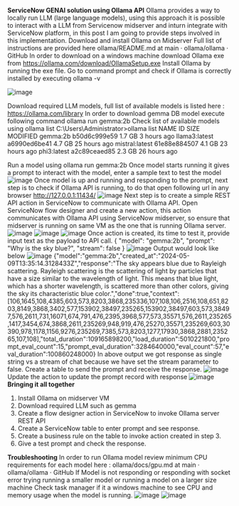 **ServiceNow GENAI solution using Ollama API**
Ollama provides a way to locally run LLM (large language models), using this approach it is possible to interact with a LLM from Servicenow midserver and inturn integrate with ServiceNow platform, in this post I am going to provide steps involved in this implementation.
Download and install Ollama on Midserver
Full list of instructions are provided here ollama/README.md at main · ollama/ollama · GitHub
In order to download on a windows machine download Ollama exe from https://ollama.com/download/OllamaSetup.exe
Install Ollama by running the exe file.
Go to command prompt and check if Ollama is correctly installed by executing ollama -v

![image](https://github.com/anilvaranasi/ollamaIntegration/assets/29941323/d086802b-8e87-451a-a3dd-8dcab606098e)

Download required LLM models, full list of available models is listed here : https://ollama.com/library
In order to download gemma DB model execute following command ollama run gemma:2b
Check list of available models using ollama list
C:\Users\Administrator>ollama list
NAME            ID              SIZE    MODIFIED
gemma:2b        b50d6c999e59    1.7 GB  3 hours ago
llama3:latest   a6990ed6be41    4.7 GB  25 hours ago
mistral:latest  61e88e884507    4.1 GB  23 hours ago
phi3:latest     a2c89ceaed85    2.3 GB  26 hours ago

Run a model using ollama run gemma:2b
Once model starts running it gives a prompt to interact with the model, enter a sample text to test the model
![image](https://github.com/anilvaranasi/ollamaIntegration/assets/29941323/43c49ce4-84f9-4dce-a4b8-3a15935695fe)
Once model is up and running and responding to the prompt, next step is to check if Ollama API is running, to do that open following url in any browser http://127.0.0.1:11434/
![image](https://github.com/anilvaranasi/ollamaIntegration/assets/29941323/45edb2bd-6c35-4324-aca0-27d7bc52ef32)
Next step is to create a simple REST API action in ServiceNow to communicate with Ollama API.
Open ServiceNow flow designer and create a new action, this action communicates with Ollama API using ServiceNow midserver, so ensure that midserver is running on same VM as the one that is running Ollama server.
![image](https://github.com/anilvaranasi/ollamaIntegration/assets/29941323/e920d2dc-1ccf-482e-aba6-ac0bd9aba774)
![image](https://github.com/anilvaranasi/ollamaIntegration/assets/29941323/f4fb1633-8716-47c1-9d7d-65216b98c58c)
![image](https://github.com/anilvaranasi/ollamaIntegration/assets/29941323/165dea4d-e313-4e2c-829b-498686d80472)
Once action is created, its time to test it, provide input text as the payload to API call.
{
  "model": "gemma:2b",
  "prompt": "Why is the sky blue?",
  "stream": false
}
![image](https://github.com/anilvaranasi/ollamaIntegration/assets/29941323/8102708b-1d1c-489d-87b0-0c8a25b271c7)
Output would look like below
![image](https://github.com/anilvaranasi/ollamaIntegration/assets/29941323/be61a350-84b9-43b7-88fe-8e51f81ba007)
{"model":"gemma:2b","created_at":"2024-05-09T13:35:14.3128433Z","response":"The sky appears blue due to Rayleigh scattering. Rayleigh scattering is the scattering of light by particles that have a size similar to the wavelength of light. This means that blue light, which has a shorter wavelength, is scattered more than other colors, giving the sky its characteristic blue color.","done":true,"context":[106,1645,108,4385,603,573,8203,3868,235336,107,108,106,2516,108,651,8203,8149,3868,3402,577,153902,38497,235265,153902,38497,603,573,38497,576,2611,731,16071,674,791,476,2395,3968,577,573,35571,576,2611,235265,1417,3454,674,3868,2611,235269,948,919,476,25270,35571,235269,603,30390,978,1178,1156,9276,235269,7385,573,8203,1277,17930,3868,2881,235265,107,108],"total_duration":109165898200,"load_duration":5010221800,"prompt_eval_count":15,"prompt_eval_duration":3284640000,"eval_count":57,"eval_duration":100860248000}
In above output we got response as single string vs a stream of chat because we have set the stream parameter to false.
Create a table to send the prompt and receive the response.
![image](https://github.com/anilvaranasi/ollamaIntegration/assets/29941323/53d14a49-127a-4f8b-a8d1-7787ce0fa0a2)
Update the action to update the prompt record with response
![image](https://github.com/anilvaranasi/ollamaIntegration/assets/29941323/021e5684-0dd0-4ddf-976f-b5ae4cd51161)
**Bringing it all together**
1.	Install Ollama on midserver VM
2.	Download required LLM such as gemma
3.	Create a flow designer action in ServiceNow to invoke Ollama server REST API
4.	Create a ServiceNow table to enter prompt and see response.
5.	Create a business rule on the table to invoke action created in step 3.
6.	Give a test prompt and check the response.


**Troubleshooting**
In order to run Ollama model review minimum CPU requirements for each model here : ollama/docs/gpu.md at main · ollama/ollama · GitHub
If Model is not responding or responding with socket error trying running a smaller model or running a model on a larger size machine
Check task manager if it a windows machine to see CPU and memory usage when the model is running.
![image](https://github.com/anilvaranasi/ollamaIntegration/assets/29941323/80097358-c785-44e8-af65-d5cfb4576e0d)
![image](https://github.com/anilvaranasi/ollamaIntegration/assets/29941323/058b028b-4e2b-4391-a199-7231e599ad97)











